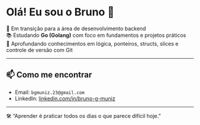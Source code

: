 # Olá! Eu sou o Bruno 👋

🎯 Em transição para a área de desenvolvimento backend  
📚 Estudando **Go (Golang)** com foco em fundamentos e projetos práticos  
🧠 Aprofundando conhecimentos em lógica, ponteiros, structs, slices e controle de versão com Git

---

## 📫 Como me encontrar

- Email: `bgmuniz.23@gmail.com`
- LinkedIn: [linkedin.com/in/bruno-g-muniz](https://www.linkedin.com/in/bruno-g-muniz/)

---
🛠️ “Aprender é praticar todos os dias o que parece difícil hoje.”  
